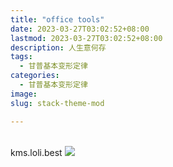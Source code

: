 ```yaml
---
title: "office tools"
date: 2023-03-27T03:02:52+08:00
lastmod: 2023-03-27T03:02:52+08:00
description: 人生意何存
tags:
  - 甘普基本变形定律
categories:
  - 甘普基本变形定律
image: 
slug: stack-theme-mod

---
```

<br>
    kms.loli.best
    <img src="https://raw.githubusercontent.com/Sunzijie/picgo/master/head.png?token=AODRX3YWWDHQQEOUA3IDQKLEEJCZG"/>
    

<br>

